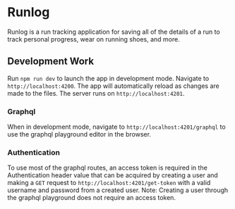 # Runlog

Runlog is a run tracking application for saving all of the details of a run to track personal progress, wear on running shoes, and more.

## Development Work

Run `npm run dev` to launch the app in development mode. Navigate to `http://localhost:4200`. The app will automatically reload as changes are made to the files. The server runs on `http://localhost:4201`.

### Graphql

When in development mode, navigate to `http://localhost:4201/graphql` to use the graphql playground editor in the browser.

### Authentication

To use most of the graphql routes, an access token is required in the Authentication header value that can be acquired by creating a user and making a `GET` request to `http://localhost:4201/get-token` with a valid username and password from a created user. Note: Creating a user through the graphql playground does not require an access token.
